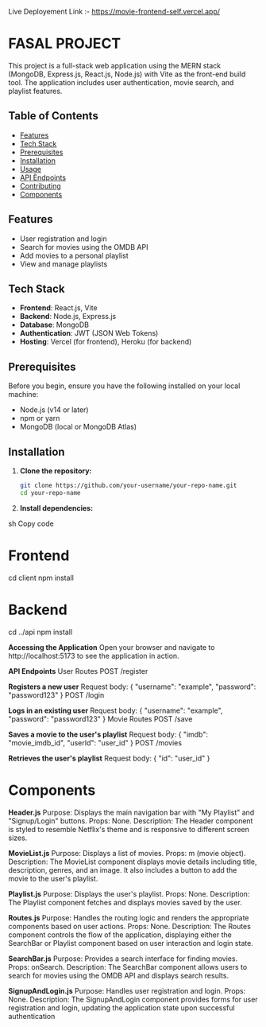 Live Deployement Link :- https://movie-frontend-self.vercel.app/

# FASAL PROJECT

This project is a full-stack web application using the MERN stack (MongoDB, Express.js, React.js, Node.js) with Vite as the front-end build tool. The application includes user authentication, movie search, and playlist features.

## Table of Contents

- [Features](#features)
- [Tech Stack](#tech-stack)
- [Prerequisites](#prerequisites)
- [Installation](#installation)
- [Usage](#usage)
- [API Endpoints](#api-endpoints)
- [Contributing](#contributing)
- [Components](#Components)

## Features

- User registration and login
- Search for movies using the OMDB API
- Add movies to a personal playlist
- View and manage playlists

## Tech Stack

- **Frontend**: React.js, Vite
- **Backend**: Node.js, Express.js
- **Database**: MongoDB
- **Authentication**: JWT (JSON Web Tokens)
- **Hosting**: Vercel (for frontend), Heroku (for backend)

## Prerequisites

Before you begin, ensure you have the following installed on your local machine:

- Node.js (v14 or later)
- npm or yarn
- MongoDB (local or MongoDB Atlas)

## Installation

1. **Clone the repository:**

   ```sh
   git clone https://github.com/your-username/your-repo-name.git
   cd your-repo-name
   
2. **Install dependencies:**

sh
Copy code
# Frontend
cd client
npm install

# Backend
cd ../api
npm install

**Accessing the Application**
Open your browser and navigate to http://localhost:5173 to see the application in action.

**API Endpoints**
User Routes
POST /register

**Registers a new user**
Request body: { "username": "example", "password": "password123" }
POST /login

**Logs in an existing user**
Request body: { "username": "example", "password": "password123" }
Movie Routes
POST /save

**Saves a movie to the user's playlist**
Request body: { "imdb": "movie_imdb_id", "userId": "user_id" }
POST /movies

**Retrieves the user's playlist**
Request body: { "id": "user_id" }

# Components
**Header.js**
Purpose: Displays the main navigation bar with "My Playlist" and "Signup/Login" buttons.
Props: None.
Description: The Header component is styled to resemble Netflix's theme and is responsive to different screen sizes.

**MovieList.js**
Purpose: Displays a list of movies.
Props: m (movie object).
Description: The MovieList component displays movie details including title, description, genres, and an image. It also includes a button to add the movie to the user's playlist.

**Playlist.js**
Purpose: Displays the user's playlist.
Props: None.
Description: The Playlist component fetches and displays movies saved by the user.

**Routes.js**
Purpose: Handles the routing logic and renders the appropriate components based on user actions.
Props: None.
Description: The Routes component controls the flow of the application, displaying either the SearchBar or Playlist component based on user interaction and login state.

**SearchBar.js**
Purpose: Provides a search interface for finding movies.
Props: onSearch.
Description: The SearchBar component allows users to search for movies using the OMDB API and displays search results.

**SignupAndLogin.js**
Purpose: Handles user registration and login.
Props: None.
Description: The SignupAndLogin component provides forms for user registration and login, updating the application state upon successful authentication
